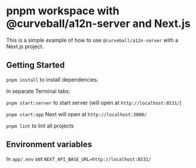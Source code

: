 # pnpm workspace with @curveball/a12n-server and Next.js

This is a simple example of how to use `@curveball/a12n-server` with a Next.js project.

## Getting Started

`pnpm install` to install dependencies.

In separate Terminal tabs:

`pnpm start:server` to start server (will open at `http://localhost:8531/`) 

`pnpm start:app` Next will open at `http://localhost:3000/`

`pnpm lint` to lint all projects

## Environment variables

In `app/.env` set `NEXT_API_BASE_URL=http://localhost:8531/`